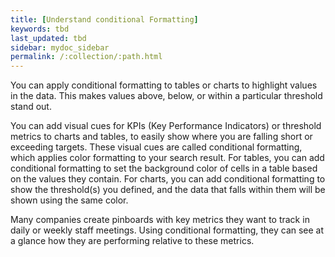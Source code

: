 ```yaml
---
title: [Understand conditional Formatting]
keywords: tbd
last_updated: tbd
sidebar: mydoc_sidebar
permalink: /:collection/:path.html
---
```

You can apply conditional formatting to tables or charts to highlight values in
the data. This makes values above, below, or within a particular threshold stand
out.

You can add visual cues for KPIs (Key Performance Indicators) or threshold
metrics to charts and tables, to easily show where you are falling short or
exceeding targets. These visual cues are called conditional formatting, which
applies color formatting to your search result. For tables, you can add
conditional formatting to set the background color of cells in a table based on
the values they contain. For charts, you can add conditional formatting to show
the threshold(s) you defined, and the data that falls within them will be shown
using the same color.

Many companies create pinboards with key metrics they want to track in daily or
weekly staff meetings. Using conditional formatting, they can see at a glance how
they are performing relative to these metrics.
